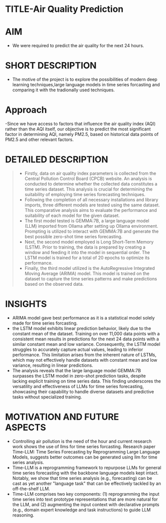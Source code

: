 # TITLE-Air Quality Prediction
# AIM
- We were required to predict the air quality for the next 24 hours.
# SHORT DESCRIPTION
- The motive of the project is to explore the possibilities of modern deep learning techniques,large language models in time series forcasting and comparing it with the tradionally used techniques.
# Approach
-Since we have access to factors that influence the air quality index (AQI) rather than the AQI itself, our objective is to predict the most significant factor in determining AQI, namely PM2.5, based on historical data points of PM2.5 and other relevant factors.
# DETAILED DESCRIPTION
> * Firstly, data on air quality index parameters is collected from the Central Pollution Control Board (CPCB) website. An analysis is conducted to determine whether the collected data constitutes a time series dataset. This analysis is crucial for determining the suitability of employing time series forecasting techniques.
> * Following the completion of all necessary installations and library imports, three different models are tested using the same dataset. This comparative analysis aims to evaluate the performance and suitability of each model for the given dataset. 
> * The first model tested is GEMMA:7B, a large language model (LLM) imported from Ollama after setting up Ollama environment. Prompting is utilized to interact with GEMMA:7B and generate the best possible zero-shot time series forecasting.
> * Next, the second model employed is Long Short-Term Memory (LSTM). Prior to training, the data is prepared by creating a window and feeding it into the model in sequential order. The LSTM model is trained for a total of 20 epochs to optimize its performance.
> * Finally, the third model utilized is the AutoRegressive Integrated Moving Average (ARIMA) model. This model is trained on the dataset to capture the time series patterns and make predictions based on the observed data.
# INSIGHTS
- ARIMA model gave best performance as it is a statistical model solely made for time series forcasting.
-  the LSTM model exhibits linear prediction behavior, likely due to the constant mean of the dataset. Training on over 11,000 data points with a consistent mean results in predictions for the next 24 data points with a similar constant mean and low variance. Consequently, the LSTM model struggles to accurately capture actual values, leading to inferior performance. This limitation arises from the inherent nature of LSTMs, which may not effectively handle datasets with constant mean and low variance, resulting in linear predictions.
- The analysis reveals that the large language model GEMMA:7B surpasses the LSTM model in zero-shot prediction tasks, despite lacking explicit training on time series data. This finding underscores the versatility and effectiveness of LLMs for time series forecasting, showcasing their capability to handle diverse datasets and predictive tasks without specialized training.

# MOTIVATION AND FUTURE ASPECTS
- Controlling air pollution is the need of the hour and current research work shows the use of llms for time series forcasting. Research paper Time-LLM: Time Series Forecasting by Reprogramming Large Language Models, suggests better outcomes can be generated using llm for time series analysis.
- Time-LLM is a reprogramming framework to repurpose LLMs for general time series forecasting with the backbone language models kept intact. Notably, we show that time series analysis (e.g., forecasting) can be cast as yet another "language task" that can be effectively tackled by an off-the-shelf LLM.
- Time-LLM comprises two key components: (1) reprogramming the input time series into text prototype representations that are more natural for the LLM, and (2) augmenting the input context with declarative prompts (e.g., domain expert knowledge and task instructions) to guide LLM reasoning.
